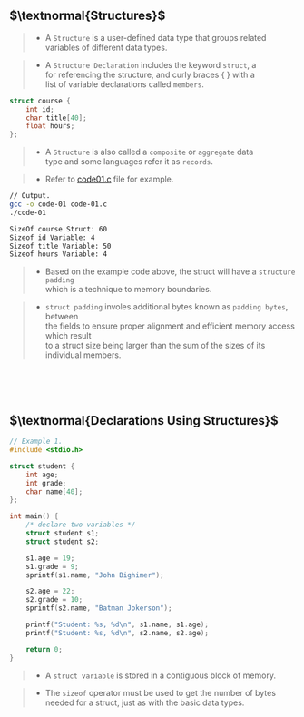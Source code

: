 ## $\textnormal{Structures}$

> - A `Structure` is a user-defined data type that groups related <br />
    variables of different data types.

> - A `Structure Declaration` includes the keyword `struct`, a <br />
    for referencing the structure, and curly braces { } with a <br />
    list of variable declarations called `members`.

```c
struct course {
    int id;
    char title[40];
    float hours;
};
```

> - A `Structure` is also called a `composite` or `aggregate` data <br />
    type and some languages refer it as `records`.

> - Refer to [code01.c](./code01.c) file for example.

```sh
// Output.
gcc -o code-01 code-01.c
./code-01

SizeOf course Struct: 60
Sizeof id Variable: 4
Sizeof title Variable: 50
Sizeof hours Variable: 4
```

> - Based on the example code above, the struct will have a `structure padding` <br />
    which is a technique to memory boundaries.

> - `struct padding` involes additional bytes known as `padding bytes`, between <br />
    the fields to ensure proper alignment and efficient memory access which result <br />
    to a struct size being larger than the sum of the sizes of its individual members.

<br />
<br />
<br />



## $\textnormal{Declarations Using Structures}$

```c
// Example 1.
#include <stdio.h>

struct student {
    int age;
    int grade;
    char name[40];
};

int main() {
    /* declare two variables */
    struct student s1;
    struct student s2;

    s1.age = 19;
    s1.grade = 9;
    sprintf(s1.name, "John Bighimer");

    s2.age = 22;
    s2.grade = 10;
    sprintf(s2.name, "Batman Jokerson");

    printf("Student: %s, %d\n", s1.name, s1.age);
    printf("Student: %s, %d\n", s2.name, s2.age);

    return 0;
}
```

> - A `struct variable` is stored in a contiguous block of memory.

> - The `sizeof` operator must be used to get the number of bytes
    needed for a struct, just as with the basic data types.
